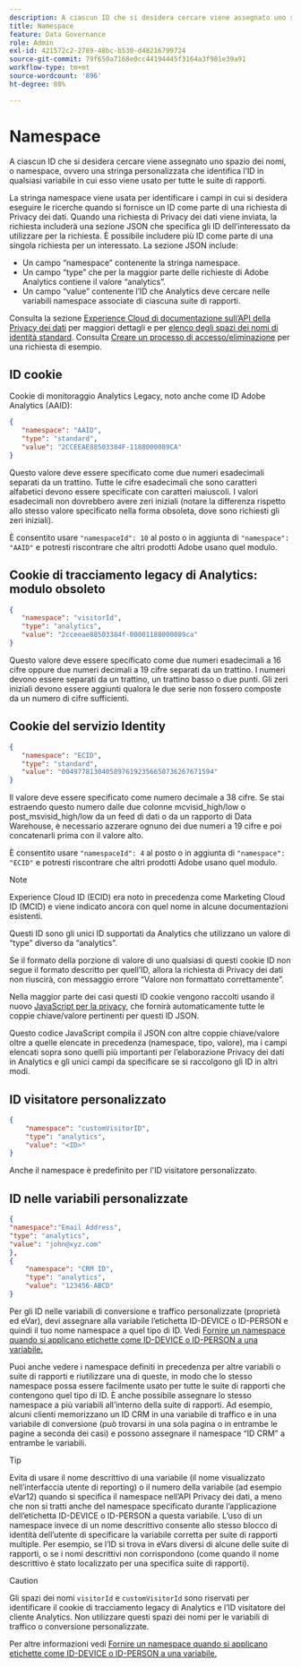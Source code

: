 ```yaml
---
description: A ciascun ID che si desidera cercare viene assegnato uno spazio dei nomi, o namespace, ovvero una stringa personalizzata che identifica l’ID in qualsiasi variabile in cui esso viene usato per tutte le suite di rapporti.
title: Namespace
feature: Data Governance
role: Admin
exl-id: 421572c2-2789-48bc-b530-d48216799724
source-git-commit: 79f650a7168e0cc44194445f3164a3f981e39a91
workflow-type: tm+mt
source-wordcount: '896'
ht-degree: 88%

---
```


# Namespace

A ciascun ID che si desidera cercare viene assegnato uno spazio dei nomi, o namespace, ovvero una stringa personalizzata che identifica l’ID in qualsiasi variabile in cui esso viene usato per tutte le suite di rapporti.

La stringa namespace viene usata per identificare i campi in cui si desidera eseguire le ricerche quando si fornisce un ID come parte di una richiesta di Privacy dei dati. Quando una richiesta di Privacy dei dati viene inviata, la richiesta includerà una sezione JSON che specifica gli ID dell’interessato da utilizzare per la richiesta. È possibile includere più ID come parte di una singola richiesta per un interessato. La sezione JSON include:

* Un campo “namespace” contenente la stringa namespace.
* Un campo “type” che per la maggior parte delle richieste di Adobe Analytics contiene il valore “analytics”.
* Un campo “value” contenente l’ID che Analytics deve cercare nelle variabili namespace associate di ciascuna suite di rapporti.

Consulta la sezione [Experience Cloud di documentazione sull’API della Privacy dei dati](https://experienceleague.adobe.com/docs/experience-platform/privacy/api/overview.html?lang=it) per maggiori dettagli e per [elenco degli spazi dei nomi di identità standard](https://experienceleague.adobe.com/en/docs/experience-platform/privacy/api/appendix#standard-namespaces). Consulta [Creare un processo di accesso/eliminazione](https://experienceleague.adobe.com/en/docs/experience-platform/privacy/api/privacy-jobs#access-delete) per una richiesta di esempio.

## ID cookie

Cookie di monitoraggio Analytics Legacy, noto anche come ID Adobe Analytics (AAID):

```json
{
   "namespace": "AAID",
   "type": "standard",
   "value": "2CCEEAE88503384F-1188000089CA"
}
```

Questo valore deve essere specificato come due numeri esadecimali separati da un trattino. Tutte le cifre esadecimali che sono caratteri alfabetici devono essere specificate con caratteri maiuscoli. I valori esadecimali non dovrebbero avere zeri iniziali (notare la differenza rispetto allo stesso valore specificato nella forma obsoleta, dove sono richiesti gli zeri iniziali).

È consentito usare `"namespaceId": 10` al posto o in aggiunta di `"namespace": "AAID"` e potresti riscontrare che altri prodotti Adobe usano quel modulo.

## Cookie di tracciamento legacy di Analytics: modulo obsoleto

```json
{
   "namespace": "visitorId",
   "type": "analytics",
   "value": "2cceeae88503384f-00001188000089ca"
}
```

Questo valore deve essere specificato come due numeri esadecimali a 16 cifre oppure due numeri decimali a 19 cifre separati da un trattino. I numeri devono essere separati da un trattino, un trattino basso o due punti. Gli zeri iniziali devono essere aggiunti qualora le due serie non fossero composte da un numero di cifre sufficienti.

## Cookie del servizio Identity

```json
{
   "namespace": "ECID",
   "type": "standard",
   "value": "00497781304058976192356650736267671594"
}
```

Il valore deve essere specificato come numero decimale a 38 cifre. Se stai estraendo questo numero dalle due colonne mcvisid\_high/low o post\_msvisid\_high/low da un feed di dati o da un rapporto di Data Warehouse, è necessario azzerare ognuno dei due numeri a 19 cifre e poi concatenarli prima con il valore alto.

È consentito usare `"namespaceId": 4` al posto o in aggiunta di `"namespace": "ECID"` e potresti riscontrare che altri prodotti Adobe usano quel modulo.

>[!NOTE]
>
>Experience Cloud ID (ECID) era noto in precedenza come Marketing Cloud ID (MCID) e viene indicato ancora con quel nome in alcune documentazioni esistenti.
>
>Questi ID sono gli unici ID supportati da Analytics che utilizzano un valore di “type” diverso da “analytics”.

Se il formato della porzione di valore di uno qualsiasi di questi cookie ID non segue il formato descritto per quell’ID, allora la richiesta di Privacy dei dati non riuscirà, con messaggio errore “Valore non formattato correttamente”.

Nella maggior parte dei casi questi ID cookie vengono raccolti usando il nuovo [JavaScript per la privacy](https://developer.adobe.com/experience-platform-apis/references/privacy-service/), che fornirà automaticamente tutte le coppie chiave/valore pertinenti per questi ID JSON.

Questo codice JavaScript compila il JSON con altre coppie chiave/valore oltre a quelle elencate in precedenza (namespace, tipo, valore), ma i campi elencati sopra sono quelli più importanti per l’elaborazione Privacy dei dati in Analytics e gli unici campi da specificare se si raccolgono gli ID in altri modi.

## ID visitatore personalizzato

```json
{
    "namespace": "customVisitorID",
    "type": "analytics",
    "value": "<ID>"
}
```

Anche il namespace è predefinito per l&#39;ID visitatore personalizzato.

## ID nelle variabili personalizzate

```json
{
"namespace":"Email Address",
"type": "analytics", 
"value": "john@xyz.com" 
}, 
{
    "namespace": "CRM ID", 
    "type": "analytics",
    "value": "123456-ABCD" 
}
```

Per gli ID nelle variabili di conversione e traffico personalizzate (proprietà ed eVar), devi assegnare alla variabile l’etichetta ID-DEVICE o ID-PERSON e quindi il tuo nome namespace a quel tipo di ID. Vedi [Fornire un namespace quando si applicano etichette come ID-DEVICE o ID-PERSON a una variabile.](/help/admin/admin/c-data-governance/data-labeling/gdpr-labels.md)

Puoi anche vedere i namespace definiti in precedenza per altre variabili o suite di rapporti e riutilizzare una di queste, in modo che lo stesso namespace possa essere facilmente usato per tutte le suite di rapporti che contengono quel tipo di ID. È anche possibile assegnare lo stesso namespace a più variabili all’interno della suite di rapporti. Ad esempio, alcuni clienti memorizzano un ID CRM in una variabile di traffico e in una variabile di conversione (può trovarsi in una sola pagina o in entrambe le pagine a seconda dei casi) e possono assegnare il namespace “ID CRM” a entrambe le variabili.

>[!TIP]
>
>Evita di usare il nome descrittivo di una variabile (il nome visualizzato nell’interfaccia utente di reporting) o il numero della variabile (ad esempio eVar12) quando si specifica il namespace nell’API Privacy dei dati, a meno che non si tratti anche del namespace specificato durante l’applicazione dell’etichetta ID-DEVICE o ID-PERSON a questa variabile. L’uso di un namespace invece di un nome descrittivo consente allo stesso blocco di identità dell’utente di specificare la variabile corretta per suite di rapporti multiple. Per esempio, se l’ID si trova in eVars diversi di alcune delle suite di rapporti, o se i nomi descrittivi non corrispondono (come quando il nome descrittivo è stato localizzato per una specifica suite di rapporti).

>[!CAUTION]
>
>Gli spazi dei nomi `visitorId` e `customVisitorId` sono riservati per identificare il cookie di tracciamento legacy di Analytics e l’ID visitatore del cliente Analytics. Non utilizzare questi spazi dei nomi per le variabili di traffico o conversione personalizzate.

Per altre informazioni vedi [Fornire un namespace quando si applicano etichette come ID-DEVICE o ID-PERSON a una variabile.](/help/admin/admin/c-data-governance/data-labeling/gdpr-labels.md)

